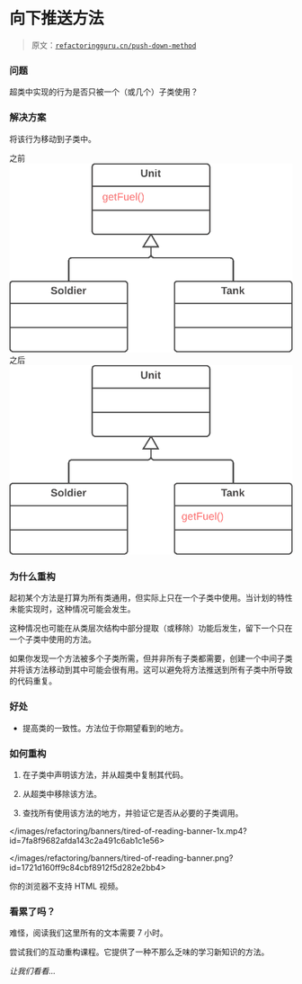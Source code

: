 # 向下推送方法

> 原文：[`refactoringguru.cn/push-down-method`](https://refactoringguru.cn/push-down-method)

### 问题

超类中实现的行为是否只被一个（或几个）子类使用？

### 解决方案

将该行为移动到子类中。

之前![向下推送方法 - 之前](img/aaff5c194ce1f6fabbd971f8caa3e91b.png)之后![向下推送方法 - 之后](img/dbf2a0b3b15c2ee1a135293a1be0678c.png)

### 为什么重构

起初某个方法是打算为所有类通用，但实际上只在一个子类中使用。当计划的特性未能实现时，这种情况可能会发生。

这种情况也可能在从类层次结构中部分提取（或移除）功能后发生，留下一个只在一个子类中使用的方法。

如果你发现一个方法被多个子类所需，但并非所有子类都需要，创建一个中间子类并将该方法移动到其中可能会很有用。这可以避免将方法推送到所有子类中所导致的代码重复。

### 好处

+   提高类的一致性。方法位于你期望看到的地方。

### 如何重构

1.  在子类中声明该方法，并从超类中复制其代码。

1.  从超类中移除该方法。

1.  查找所有使用该方法的地方，并验证它是否从必要的子类调用。

</images/refactoring/banners/tired-of-reading-banner-1x.mp4?id=7fa8f9682afda143c2a491c6ab1c1e56>

</images/refactoring/banners/tired-of-reading-banner.png?id=1721d160ff9c84cbf8912f5d282e2bb4>

你的浏览器不支持 HTML 视频。

### 看累了吗？

难怪，阅读我们这里所有的文本需要 7 小时。

尝试我们的互动重构课程。它提供了一种不那么乏味的学习新知识的方法。

*让我们看看…*
